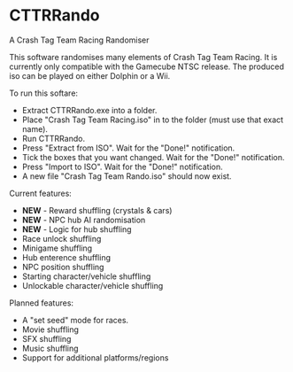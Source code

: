 # CTTRRando
A Crash Tag Team Racing Randomiser

This software randomises many elements of Crash Tag Team Racing. It is currently only compatible with the Gamecube NTSC release. The produced iso can be played on either Dolphin or a Wii. 

To run this softare:
* Extract CTTRRando.exe into a folder.
* Place "Crash Tag Team Racing.iso" in to the folder (must use that exact name).
* Run CTTRRando.
* Press "Extract from ISO". Wait for the "Done!" notification. 
* Tick the boxes that you want changed. Wait for the "Done!" notification.
* Press "Import to ISO". Wait for the "Done!" notification.
* A new file "Crash Tag Team Rando.iso" should now exist.


Current features:
* **NEW** - Reward shuffling (crystals & cars)
* **NEW** - NPC hub AI randomisation
* **NEW** - Logic for hub shuffling 
* Race unlock shuffling
* Minigame shuffling
* Hub enterence shuffling
* NPC position shuffling
* Starting character/vehicle shuffling
* Unlockable character/vehicle shuffling

Planned features:
* A "set seed" mode for races.
* Movie shuffling
* SFX shuffling
* Music shuffling
* Support for additional platforms/regions
